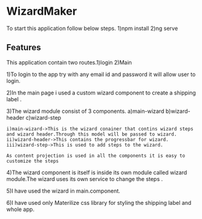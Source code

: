 # WizardMaker

To start this application follow below steps.
1)npm install
2)ng serve


Features
--------
This application contain two routes.1)login 2)Main

1)To login to the app try with any email id and password it will allow user to login.

2)In the main page i used a custom wizard component to create a shipping label .

3)The wizard module consist of 3 components.
    a)main-wizard
    b)wizard-header
    c)wizard-step

    i)main-wizard->This is the wizard conainer that contins wizard steps and wizard header.Through this model will be passed to wizard.
    ii)wizard-header->This contains the progressbar for wizard.
    iii)wizard-step->This is used to add steps to the wizard.

    As content projection is used in all the components it is easy to  customize the steps 

4)The wizard component is itself is inside its own module called wizard module.The wizard uses its own service to change the steps .

5)I have used the wizard in main.component.

6)I have used only Materilize css library for styling the shipping label and whole app.






